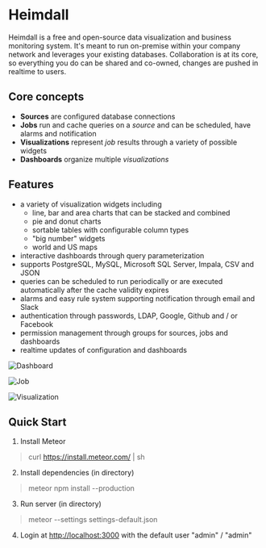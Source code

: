 Heimdall
=============
Heimdall is a free and open-source data visualization and business monitoring system. It's meant to run on-premise within your company network and leverages your existing databases. Collaboration is at its core, so everything you do can be shared and co-owned, changes are pushed in realtime to users.

Core concepts
-------------
* __Sources__ are configured database connections
* __Jobs__ run and cache queries on a _source_ and can be scheduled, have alarms and notification
* __Visualizations__ represent _job_ results through a variety of possible widgets
* __Dashboards__ organize multiple _visualizations_

Features
-------------
* a variety of visualization widgets including
  * line, bar and area charts that can be stacked and combined
  * pie and donut charts
  * sortable tables with configurable column types
  * "big number" widgets
  * world and US maps
* interactive dashboards through query parameterization
* supports PostgreSQL, MySQL, Microsoft SQL Server, Impala, CSV and JSON
* queries can be scheduled to run periodically or are executed automatically after the cache validity expires
* alarms and easy rule system supporting notification through email and Slack
* authentication through passwords, LDAP, Google, Github and / or Facebook
* permission management through groups for sources, jobs and dashboards
* realtime updates of configuration and dashboards

![](https://raw.githubusercontent.com/hyperborea/heimdall/media/Heimdall_1.png "Dashboard")

![](https://raw.githubusercontent.com/hyperborea/heimdall/media/Heimdall_2.png "Job")

![](https://raw.githubusercontent.com/hyperborea/heimdall/media/Heimdall_3.png "Visualization")

Quick Start
-------------
1. Install Meteor
> curl https://install.meteor.com/ | sh

2. Install dependencies (in directory)
> meteor npm install --production

3. Run server (in directory)
> meteor --settings settings-default.json

4. Login at <http://localhost:3000> with the default user "admin" / "admin"

